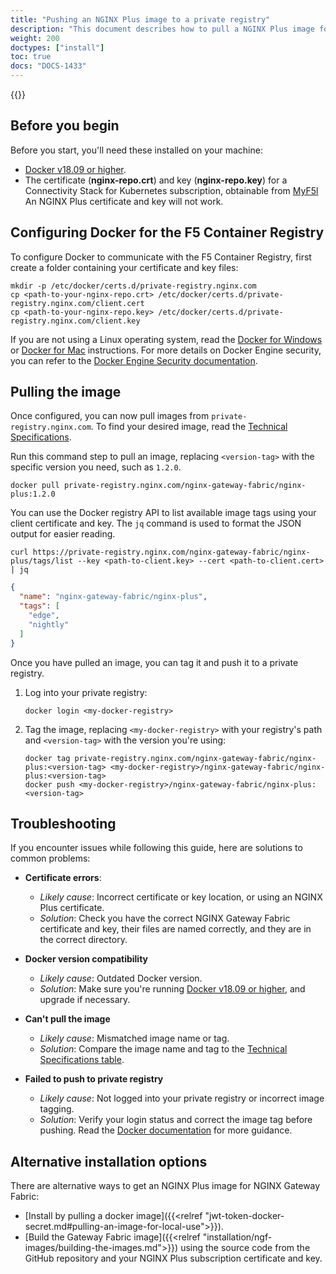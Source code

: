 ```yaml
---
title: "Pushing an NGINX Plus image to a private registry"
description: "This document describes how to pull a NGINX Plus image for NGINX Gateway Fabric from the official F5 Docker registry and upload it to your private registry."
weight: 200
doctypes: ["install"]
toc: true
docs: "DOCS-1433"
---
```


{{<custom-styles>}}


## Before you begin

Before you start, you'll need these installed on your machine:

- [Docker v18.09 or higher](https://docs.docker.com/engine/release-notes/18.09/).
- The certificate (**nginx-repo.crt**) and key (**nginx-repo.key**) for a Connectivity Stack for Kubernetes subscription, obtainable from [MyF5l](https://my.f5.com) An NGINX Plus certificate and key will not work.


## Configuring Docker for the F5 Container Registry

To configure Docker to communicate with the F5 Container Registry, first create a folder containing your certificate and key files:

```shell
mkdir -p /etc/docker/certs.d/private-registry.nginx.com
cp <path-to-your-nginx-repo.crt> /etc/docker/certs.d/private-registry.nginx.com/client.cert
cp <path-to-your-nginx-repo.key> /etc/docker/certs.d/private-registry.nginx.com/client.key
```

If you are not using a Linux operating system, read the [Docker for Windows](https://docs.docker.com/desktop/faqs/windowsfaqs/#how-do-i-add-custom-ca-certificates) or [Docker for Mac](https://docs.docker.com/desktop/faqs/macfaqs/#add-custom-ca-certificates-server-side) instructions. For more details on Docker Engine security, you can refer to the [Docker Engine Security documentation](https://docs.docker.com/engine/security/).


## Pulling the image

Once configured, you can now pull images from `private-registry.nginx.com`. To find your desired image, read the [Technical Specifications](https://github.com/nginxinc/nginx-gateway-fabric#technical-specifications).

Run this command step to pull an image, replacing `<version-tag>` with the specific version you need, such as `1.2.0`.


  ```shell
  docker pull private-registry.nginx.com/nginx-gateway-fabric/nginx-plus:1.2.0
  ```

You can use the Docker registry API to list available image tags using your client certificate and key. The `jq` command is used to format the JSON output for easier reading.

```shell
curl https://private-registry.nginx.com/nginx-gateway-fabric/nginx-plus/tags/list --key <path-to-client.key> --cert <path-to-client.cert> | jq
```

```json
{
  "name": "nginx-gateway-fabric/nginx-plus",
  "tags": [
    "edge",
    "nightly"
  ]
}
```


Once you have pulled an image, you can tag it and push it to a private registry.

1. Log into your private registry:

   ```shell
   docker login <my-docker-registry>
   ```

1. Tag the image, replacing `<my-docker-registry>` with your registry's path and `<version-tag>` with the version you're using:


    ```shell
    docker tag private-registry.nginx.com/nginx-gateway-fabric/nginx-plus:<version-tag> <my-docker-registry>/nginx-gateway-fabric/nginx-plus:<version-tag>
    docker push <my-docker-registry>/nginx-gateway-fabric/nginx-plus:<version-tag>
    ```


## Troubleshooting

If you encounter issues while following this guide, here are solutions to common problems:

- **Certificate errors**:
  - *Likely cause*: Incorrect certificate or key location, or using an NGINX Plus certificate.
  - *Solution*: Check you have the correct NGINX Gateway Fabric certificate and key, their files are named correctly, and they are in the correct directory.

- **Docker version compatibility**
  - *Likely cause*: Outdated Docker version.
  - *Solution*: Make sure you're running [Docker v18.09 or higher](https://docs.docker.com/engine/release-notes/18.09/), and upgrade if necessary.

- **Can't pull the image**
  - *Likely cause*: Mismatched image name or tag.
  - *Solution*: Compare the image name and tag to the [Technical Specifications table](https://github.com/nginxinc/nginx-gateway-fabric?tab=readme-ov-file#technical-specifications).

- **Failed to push to private registry**
  - *Likely cause*: Not logged into your private registry or incorrect image tagging.
  - *Solution*: Verify your login status and correct the image tag before pushing. Read the [Docker documentation](https://docs.docker.com/docker-hub/repos/) for more guidance.


## Alternative installation options

There are alternative ways to get an NGINX Plus image for NGINX Gateway Fabric:

- [Install by pulling a docker image]({{<relref "jwt-token-docker-secret.md#pulling-an-image-for-local-use">}}).
- [Build the Gateway Fabric image]({{<relref "installation/ngf-images/building-the-images.md">}}) using the source code from the GitHub repository and your NGINX Plus subscription certificate and key.
